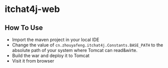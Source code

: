 # itchat4j-web

## How To Use

* Import the maven project in your local IDE
* Change the value of `cn.zhouyafeng.itchat4j.Constants.BASE_PATH` to the absolute path of your system where Tomcat can read&wirte.
* Build the war and deploy it to Tomcat
* Visit it from browser




